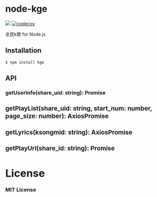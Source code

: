 # node-kge

[![](https://circleci.com/gh/djyde/node-kge.svg?style=shield)](https://circleci.com/gh/djyde/node-kge)
[![codecov](https://codecov.io/gh/djyde/node-kge/branch/master/graph/badge.svg)](https://codecov.io/gh/djyde/node-kge)


全民k歌 for Node.js

## Installation

```bash
$ npm install kge
```

## API

### getUserInfo(share_uid: string): Promise<object>

### getPlayList(share_uid: string, start_num: number, page_size: number): AxiosPromise

### getLyrics(ksongmid: string): AxiosPromise

### getPlayUrl(share_id: string): Promise<string>

# License

MIT License